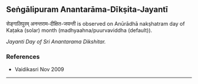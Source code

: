 ## Seṅgālipuram Anantarāma-Dīkṣita-Jayantī
सेङ्गालिपुरम् अनन्तराम-दीक्षित-जयन्ती is observed on Anūrādhā nakṣhatram day of Kaṭaka (solar) month (madhyaahna/puurvaviddha (default)).

_Jayanti Day of Sri Anantarama Dikshitar._
### References
* Vaidikasri Nov 2009


---
